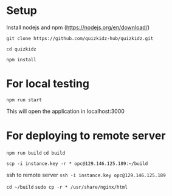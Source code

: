 Setup
=============================

Install nodejs and npm (https://nodejs.org/en/download/)

`git clone https://github.com/quizkidz-hub/quizkidz.git`

`cd quizkidz`

`npm install`

For local testing
=============================

`npm run start`

This will open the application in localhost:3000
  
For deploying to remote server
==============================
`npm run build`
`cd build`

`scp -i instance.key -r * opc@129.146.125.189:~/build`

ssh to remote server
`ssh -i instance.key opc@129.146.125.189`

`cd ~/build`
`sudo cp -r * /usr/share/nginx/html`
